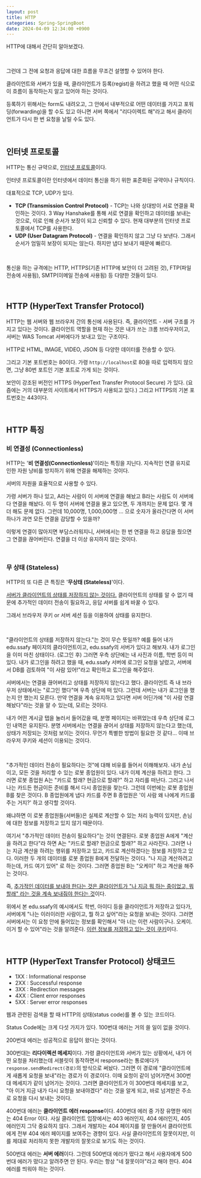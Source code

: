 ```yaml
---
layout: post
title: HTTP
categories: Spring-SpringBoot
date: 2024-04-09 12:34:00 +0900
---
```

HTTP에 대해서 간단히 알아보겠다.

<br>

그런데 그 전에 요청과 응답에 대한 흐름을 무조건 설명할 수 있어야 한다.

클라이언트와 서버가 있을 때, 클라이언트가 등록(regist)을 하려고 했을 때 어떤 식으로 이 흐름이 동작하는지 알고 있어야 하는 것이다.

등록하기 위해서는 form도 내려오고, 그 안에서 내부적으로 어떤 데이터를 가지고 포워딩(forwarding)을 할 수도 있고 아니면 서버 쪽에서 "리다이렉트 해"라고 해서 클라이언트가 다시 한 번 요청을 날릴 수도 있다.

<br>

## 인터넷 프로토콜

HTTP는 통신 규약으로, <u>인터넷 프로토콜</u>이다. 

인터넷 프로토콜이란 인터넷에서 데이터 통신을 하기 위한 표준화된 규약이나 규칙이다.

대표적으로 TCP, UDP가 있다.

* <b>TCP (Transmission Control Protocol)</b> - TCP는 나와 상대방이 서로 연결을 확인하는 것이다. 3 Way Hanshake를 통해 서로 연결을 확인하고 데이터를 보내는 것으로, 이로 인해 순서가 보장이 되고 신뢰할 수 있다. 현재 대부분의 인터넷 프로토콜에서 TCP를 사용한다.
* <b>UDP (User Datagram Protocol)</b> - 연결을 확인하지 않고 그냥 다 보낸다. 그래서 순서가 엄밀히 보장이 되지는 않는다. 하지만 냅다 보내기 때문에 빠르다.

<br>

통신을 하는 규격에는 HTTP, HTTPS(기존 HTTP에 보안이 더 고려된 것), FTP(파일 전송에 사용됨), SMTP(이메일 전송에 사용됨) 등 다양한 것들이 있다.

<br>

## HTTP (HyperText Transfer Protocol)

HTTP는 웹 서버와 웹 브라우저 간의 통신에 사용된다. 즉, 클라이언트 - 서버 구조를 가지고 있다는 것이다. 클라이언트 역할을 현재 하는 것은 내가 쓰는 크롬 브라우저이고, 서버는 WAS Tomcat 서버에다가 보내고 있는 구조이다.

HTTP로 HTML, IMAGE, VIDEO, JSON 등 다양한 데이터를 전송할 수 있다.

그리고 기본 포트번호는 80이다. 가령 ```http://localhost```로 80을 따로 입력하지 않으면, 그냥 80번 포트인 기본 포트로 가게 되는 것이다.

보안이 강조된 버전인 HTTPS (HyperText Transfer Protocol Secure) 가 있다. (요즘에는 거의 대부분의 사이트에서 HTTPS가 사용되고 있다.) 그리고 HTTPS의 기본 포트번호는 443이다.

<br>

## HTTP 특징

### 비 연결성 (Connectionless)

HTTP는 '<b>비 연결성(Connectionless)</b>'이라는 특징을 지닌다. 지속적인 연결 유지로 인한 자원 낭비를 방지하기 위해 연결을 해제하는 것이다. 

서버의 자원을 효율적으로 사용할 수 있다.

가령 서버가 하나 있고, A라는 사람이 이 서버에 연결을 해놨고 B라는 사람도 이 서버에다 연결을 해놨다. 이 두 명이 서버에 연결을 물고 있으면, 두 개까지는 문제 없다. 몇 개 더 해도 문제 없다. 그런데 10,000명, 1,000,000명 ... 으로 숫자가 올라간다면 이 서버 하나가 과연 모든 연결을 감당할 수 있을까?

이렇게 연결이 많아지면 부담스러워지니, 서버에서는 한 번 연결을 하고 응답을 줬으면 그 연결을 끊어버린다. 연결을 더 이상 유지하지 않는 것이다.

<br>

### 무 상태 (Stateless)

HTTP의 또 다른 큰 특징은 '<b>무상태 (Stateless)</b>'이다.

<u>서버가 클라이언트의 상태를 저장하지 않는 것이다.</u> 클라이언트의 상태를 알 수 없기 때문에 추가적인 데이터 전송이 필요하고, 응답 서버를 쉽게 바꿀 수 있다. 

그래서 브라우저 쿠키 or 서버 세션 등을 이용하여 상태를 유지한다.

<br>

"클라이언트의 상태를 저장하지 않는다."는 것이 무슨 뜻일까? 예를 들어 내가 edu.ssafy 페이지의 클라이언트이고, edu.ssafy의 서버가 있다고 해보자. 내가 로그인을 이미 마친 상태이다. (로그인 후) 그러면 우측 상단에는 내 사진과 이름, 학번 등이 떠 있다. 내가 로그인을 하려고 했을 때, edu.ssafy 서버에 로그인 요청을 날렸고, 서버에서 DB를 검토하여 "이 사람 있어!"라고 확인하고 로그인을 해주었다.

서버에서는 연결을 끊어버리고 상태를 저장하지 않는다고 했다. 클라이언트 즉 내 브라우저 상태에서는 "로그인 했다"며 우측 상단에 떠 있다. 그런데 서버는 내가 로그인을 했는지 안 했는지 모른다. 만약 연결을 계속 유지하고 있다면 서버 어딘가에 "이 사람 연결 해놨다"라는 것을 알 수 있는데, 모르는 것이다.

내가 어떤 게시글 탭을 눌러서 들어갔을 때, 분명 페이지는 바뀌었는데 우측 상단에 로그인 내역은 유지된다. 분명 서버에서는 연결을 끊어서 상태를 저장하지 않는다고 했는데, 상태가 저장되는 것처럼 보이는 것이다. 무언가 특별한 방법이 필요한 것 같다... 이때 브라우저 쿠키와 세션이 이용되는 것이다.

<br>

"추가적인 데이터 전송이 필요하다는 것"에 대해 비유를 들어서 이해해보자. 내가 손님이고, 모든 것을 처리할 수 있는 로봇 종업원이 있다. 내가 이제 계산을 하려고 한다. 그러면 로봇 종업원 A는 "카드로 할래? 현금으로 할래?" 하고 자리를 떠난다. 그러고 나서 나는 카드든 현금이든 준비를 해서 다시 종업원을 찾는다. 그런데 이번에는 로봇 종업원 B를 찾은 것이다. B 종업원에게 냅다 카드를 주면 B 종업원은 '이 사람 왜 나에게 카드를 주는 거지?' 하고 생각할 것이다. 

왜냐하면 이 로봇 종업원들(서버들)은 실제로 계산할 수 있는 처리 능력이 있지만, 손님에 대한 정보를 저장하고 있지 않기 때문이다.

여기서 "추가적인 데이터 전송이 필요하다"는 것이 연결된다. 로봇 종업원 A에게 "계산을 하려고 한다"라 하면 A는 "카드로 할래? 현금으로 할래?" 하고 사라진다. 그러면 나는 지금 계산을 하려는 행위를 저장하고 있고, 카드로 계산하겠다는 정보를 저장하고 있다. 이러한 두 개의 데이터를 로봇 종업원 B에게 전달하는 것이다. "나 지금 계산하려고 하는데, 카드 여기 있어" 로 하는 것이다. 그러면 종업원 B는 "오케이" 하고 계산을 해주는 것이다.

즉, <u>추가적인 데이터를 보내야 한다는 것은 클라이언트가 "나 지금 뭐 하는 중이었고, 뭐 할래" 라는 것을 계속 보내줘야 한다는 것</u>이다.

위에서 본 edu.ssafy의 예시에서도 학번, 아이디 등을 클라이언트가 저장하고 있다가, 서버에게 "나는 이러이러한 사람이고, 뭘 하고 싶어"라는 요청을 보내는 것이다. 그러면 서버에서는 이 요청 안에 들어있는 정보를 확인해서 "아 너는 이런 사람이구나. 오케이. 이거 할 수 있어"라는 것을 알려준다. <u>이런 정보를 저장하고 있는 것이 쿠키</u>이다.

<br>

## HTTP (HyperText Transfer Protocol) 상태코드

* 1XX : Informational response
* 2XX : Successful response
* 3XX : Redirection messages
* 4XX : Client error responses
* 5XX : Server error responses

웹과 관련된 검색을 할 때 HTTP의 상태(status code)를 볼 수 있는 코드이다. 

Status Code에는 크게 다섯 가지가 있다. 100번대 에러는 거의 쓸 일이 없을 것이다.

200번대 에러는 성공적으로 응답이 왔다는 것이다.

300번대는 <b>리다이렉션 메세지</b>이다. 가령 클라이언트와 서버가 있는 상황에서, 내가 어떤 요청을 처리했는데 서블릿이 동작하면서 response라는 통로에다가 ```response.sendRedirect(경로)```의 방식으로 써놨다. 그러면 이 경로에 "클라이언트에게 새롭게 요청을 보내"라는 경로가 이 경로이다. 이때 요청이 같이 넘어가면서 300번대 메세지가 같이 넘어가는 것이다. 그러면 클라이언트가 이 300번대 메세지를 보고, "아 이거 지금 내가 다시 요청을 보내야겠다" 라는 것을 알게 되고, 바로 넘겨받은 주소로 요청을 다시 보내는 것이다.

400번대 에러는 <b>클라이언트 에러 response</b>이다. 400번대 에러 중 가장 유명한 에러는 404 Error 이다. 사실 클라이언트 입장에서는 403 에러인지, 404 에러인지, 405 에러인지 그닥 중요하지 않다. 그래서 개발자는 404 페이지를 잘 만들어서 클라이언트에게 전부 404 에러 페이지를 보여주는 경향이 있다. 사실 클라이언트의 잘못이지만, 이를 제대로 처리하지 못한 개발자의 잘못으로 보기도 하는 것이다.

500번대 에러는 <b>서버 에러</b>이다. 그런데 500번대 에러가 떴다고 해서 사용자에게 500번대 에러가 떴다고 알려주면 안 된다. 우리는 항상 "네 잘못이야"라고 해야 한다. 404 에러를 띄워야 하는 것이다.
